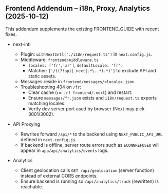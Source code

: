 ## Frontend Addendum – i18n, Proxy, Analytics (2025-10-12)

This addendum supplements the existing FRONTEND_GUIDE with recent fixes.

- next-intl
  - Plugin: `withNextIntl('./i18n/request.ts')` in `next.config.js`.
  - Middleware: `frontend/middleware.ts`
    - `locales: ['fr','ar']`, `defaultLocale: 'fr'`.
    - Matcher: `['/((?!api|_next|.*\..*).*)']` to exclude API and static assets.
  - Messages reside in `frontend/messages/<locale>.json`.
  - Troubleshooting 404 on `/fr`:
    - Clear cache (`rm -rf frontend/.next`) and restart.
    - Ensure `messages/fr.json` exists and `i18n/request.ts` exports matching locales.
    - Verify dev server port used by browser (Next may pick 3001/3002).

- API Proxying
  - Rewrites forward `/api/*` to the backend using `NEXT_PUBLIC_API_URL` defined in `next.config.js`.
  - If backend is offline, server route errors such as `ECONNREFUSED` will appear in `app/api/analytics/events` logs.

- Analytics
  - Client geolocation calls `GET /api/geolocation` (server function) instead of external CORS endpoints.
  - Ensure backend is running so `/api/analytics/track` (rewritten) is reachable.

